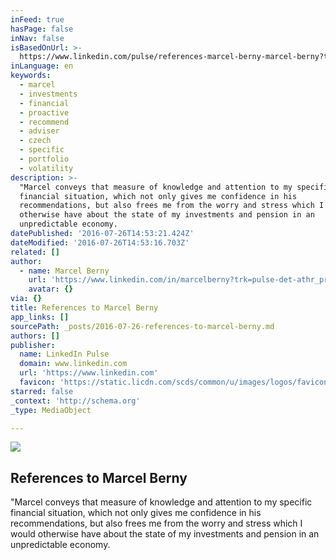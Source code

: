 ```yaml
---
inFeed: true
hasPage: false
inNav: false
isBasedOnUrl: >-
  https://www.linkedin.com/pulse/references-marcel-berny-marcel-berny?trk=prof-post
inLanguage: en
keywords:
  - marcel
  - investments
  - financial
  - proactive
  - recommend
  - adviser
  - czech
  - specific
  - portfolio
  - volatility
description: >-
  "Marcel conveys that measure of knowledge and attention to my specific
  financial situation, which not only gives me confidence in his
  recommendations, but also frees me from the worry and stress which I would
  otherwise have about the state of my investments and pension in an
  unpredictable economy.
datePublished: '2016-07-26T14:53:21.424Z'
dateModified: '2016-07-26T14:53:16.703Z'
related: []
author:
  - name: Marcel Berny
    url: 'https://www.linkedin.com/in/marcelberny?trk=pulse-det-athr_prof-art_hdr'
    avatar: {}
via: {}
title: References to Marcel Berny
app_links: []
sourcePath: _posts/2016-07-26-references-to-marcel-berny.md
authors: []
publisher:
  name: LinkedIn Pulse
  domain: www.linkedin.com
  url: 'https://www.linkedin.com'
  favicon: 'https://static.licdn.com/scds/common/u/images/logos/favicons/v1/favicon.ico'
starred: false
_context: 'http://schema.org'
_type: MediaObject

---
```

<article style=""><img src="https://imgflo.herokuapp.com/graph/vahj1ThiexotieMo/6a593515c23e961aed0443ec37b52bcc/noop.jpg?input=https%3A%2F%2Fmedia.licdn.com%2Fmpr%2Fmpr%2FAAEAAQAAAAAAAAKyAAAAJDJjYjFiZDU5LWIxN2ItNDJkYi1hYmYwLWVmYTQ3MmE1NDIwZQ.jpg" /><h1>References to Marcel Berny</h1><p>"Marcel conveys that measure of knowledge and attention to my specific financial situation, which not only gives me confidence in his recommendations, but also frees me from the worry and stress which I would otherwise have about the state of my investments and pension in an unpredictable economy.</p></article>